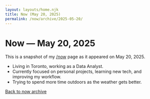```yaml
---
layout: layouts/home.njk
title: Now (May 20, 2025)
permalink: /now/archive/2025-05-20/
---
```


<h1>Now — May 20, 2025</h1>
<p>This is a snapshot of my <a href="/now/">/now</a> page as it appeared on May 20, 2025.</p>

<ul>
  <li>Living in Toronto, working as a Data Analyst.</li>
  <li>Currently focused on personal projects, learning new tech, and improving my workflow.</li>
  <li>Trying to spend more time outdoors as the weather gets better.</li>
</ul>

<p><a href="/now/archive/">Back to now archive</a></p>
